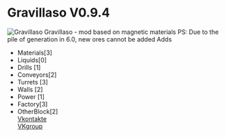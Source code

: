 # Gravillaso V0.9.4
![Gravillaso](https://i.imgur.com/rYuZZaO.png)
Gravillaso - mod based on magnetic materials 
  PS: Due to the pile of generation in 6.0, new ores cannot be added
Adds
* Materials[3]
* Liquids[0]
* Drills [1]
* Conveyors[2]
* Turrets [3]
* Walls [2]
* Power [1]
* Factory[3]
* OtherBlock[2]  
[Vkontakte](https://vk.com/nickname_73)  
  [VKgroup](https://vk.com/gravillaso)

